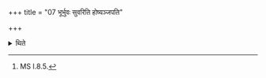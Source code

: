 +++
title = "07 भूर्भुवः सुवरिति होष्यञ्जपति"

+++

<details><summary>थिते</summary>

7. When he is about to offer he mutters bhūrbhuvaḥ svaḥ.[^1]  

[^1]: MS I.8.5.
</details>

